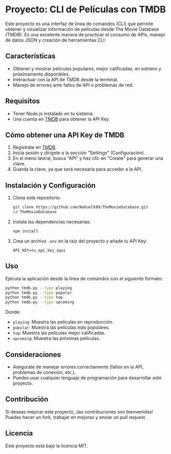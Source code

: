 # Proyecto: CLI de Películas con TMDB

Este proyecto es una interfaz de línea de comandos (CLI) que permite obtener y visualizar información de películas desde The Movie Database (TMDB). Es una excelente manera de practicar el consumo de APIs, manejo de datos JSON y creación de herramientas CLI.

## Características
- Obtener y mostrar películas populares, mejor calificadas, en estreno y próximamente disponibles.
- Interactuar con la API de TMDB desde la terminal.
- Manejo de errores ante fallos de API o problemas de red.

## Requisitos
- Tener Node.js instalado en tu sistema.
- Una cuenta en [TMDB](https://www.themoviedb.org/) para obtener la API Key.

## Cómo obtener una API Key de TMDB
1. Regístrate en [TMDB](https://www.themoviedb.org/).
2. Inicia sesión y dirígete a la sección "Settings" (Configuración).
3. En el menú lateral, busca "API" y haz clic en "Create" para generar una clave.
4. Guarda la clave, ya que será necesaria para acceder a la API.

## Instalación y Configuración
1. Clona este repositorio:
   ```sh
   git clone https://github.com/Nahuelk99/TheMovieDatabase.git
   cd TheMovieDatabase
   ```
2. Instala las dependencias necesarias:
   ```sh
   npm install
   ```
3. Crea un archivo `.env` en la raíz del proyecto y añade tu API Key:
   ```env
   API_KEY=tu_api_key_aqui
   ```

## Uso
Ejecuta la aplicación desde la línea de comandos con el siguiente formato:
```sh
python tmdb.py --type playing
python tmdb.py --type popular
python tmdb.py --type top
python tmdb.py --type upcoming
```

Donde:
- `playing`: Muestra las películas en reproducción.
- `popular`: Muestra las películas más populares.
- `top`: Muestra las películas mejor calificadas.
- `upcoming`: Muestra las próximas películas.

## Consideraciones
- Asegúrate de manejar errores correctamente (fallos en la API, problemas de conexión, etc.).
- Puedes usar cualquier lenguaje de programación para desarrollar este proyecto.

## Contribución
Si deseas mejorar este proyecto, ¡las contribuciones son bienvenidas! Puedes hacer un fork, trabajar en mejoras y enviar un pull request.

## Licencia
Este proyecto está bajo la licencia MIT.


